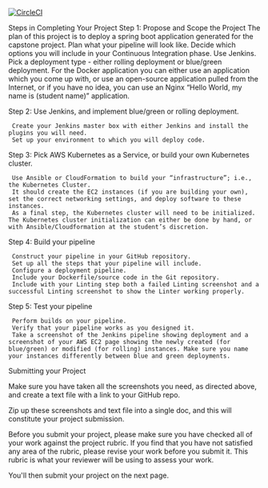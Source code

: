 [![CircleCI](https://circleci.com/gh/bonduu01/udacityproject.svg?style=svg)](https://circleci.com/gh/bonduu01/udacityproject)
 
Steps in Completing Your Project
Step 1: Propose and Scope the Project
     The plan of this project is to deploy a spring boot application generated for the capstone project.
     Plan what your pipeline will look like.
     Decide which options you will include in your Continuous Integration phase.
     Use Jenkins.
     Pick a deployment type - either rolling deployment or blue/green deployment.
     For the Docker application you can either use an application which you come up with, or use an open-source application pulled from the Internet, or if you have no idea, you can use an Nginx “Hello World, my name is (student name)” application.
 
Step 2: Use Jenkins, and implement blue/green or rolling deployment.
 
     Create your Jenkins master box with either Jenkins and install the plugins you will need.
     Set up your environment to which you will deploy code.
 
Step 3: Pick AWS Kubernetes as a Service, or build your own Kubernetes cluster.
 
     Use Ansible or CloudFormation to build your “infrastructure”; i.e., the Kubernetes Cluster.
     It should create the EC2 instances (if you are building your own), set the correct networking settings, and deploy software to these instances.
     As a final step, the Kubernetes cluster will need to be initialized. The Kubernetes cluster initialization can either be done by hand, or with Ansible/Cloudformation at the student’s discretion.
 
Step 4: Build your pipeline
 
     Construct your pipeline in your GitHub repository.
     Set up all the steps that your pipeline will include.
     Configure a deployment pipeline.
     Include your Dockerfile/source code in the Git repository.
     Include with your Linting step both a failed Linting screenshot and a successful Linting screenshot to show the Linter working properly.
 
Step 5: Test your pipeline
 
     Perform builds on your pipeline.
     Verify that your pipeline works as you designed it.
     Take a screenshot of the Jenkins pipeline showing deployment and a screenshot of your AWS EC2 page showing the newly created (for blue/green) or modified (for rolling) instances. Make sure you name your instances differently between blue and green deployments.
 
Submitting your Project
 
 Make sure you have taken all the screenshots you need, as directed above, and create a text file with a link to your GitHub repo.
 
 Zip up these screenshots and text file into a single doc, and this will constitute your project submission.
 
 Before you submit your project, please make sure you have checked all of your work against the project rubric. If you find that you have not satisfied any area of the rubric, please revise your work before you submit it. This rubric is what your reviewer will be using to assess your work.
 
 You'll then submit your project on the next page.
